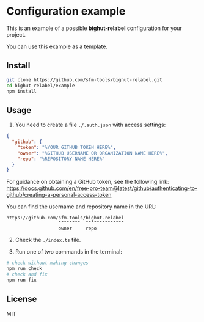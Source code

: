 # Configuration example

This is an example of a possible **bighut-relabel** configuration for your project.

You can use this example as a template.

## Install

```bash
git clone https://github.com/sfm-tools/bighut-relabel.git
cd bighut-relabel/example
npm install
```

## Usage

1. You need to create a file `./.auth.json` with access settings:

```json
{
  "github": {
    "token": "%YOUR GITHUB TOKEN HERE%",
    "owner": "%GITHUB USERNAME OR ORGANIZATION NAME HERE%",
    "repo": "%REPOSITORY NAME HERE%"
  }
}
```

For guidance on obtaining a GitHub token, see the following link:
https://docs.github.com/en/free-pro-team@latest/github/authenticating-to-github/creating-a-personal-access-token

You can find the username and repository name in the URL:

```
https://github.com/sfm-tools/bighut-relabel
                   ^^^^^^^^  ^^^^^^^^^^^^^^
                   owner     repo
```

2. Check the `./index.ts` file.

3. Run one of two commands in the terminal:

```bash
# check without making changes
npm run check
# check and fix
npm run fix
```

## License
MIT
